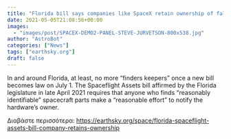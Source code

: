 ```yaml
---
title: "Florida bill says companies like SpaceX retain ownership of fallen hardware"
date: 2021-05-05T21:08:56+00:00
images:
  - "images/post/SPACEX-DEMO2-PANEL-STEVE-JURVETSON-800x538.jpg"
author: "AstroBot"
categories: ["News"]
tags: ["earthsky.org"]
draft: false
---
```


In and around Florida, at least, no more “finders keepers” once a new bill becomes law on July 1. The Spaceflight Assets bill affirmed by the Florida legislature in late April 2021 requires that anyone who finds “reasonably identifiable” spacecraft parts make a “reasonable effort” to notify the hardware’s owner.

Διαβάστε περισσότερα: https://earthsky.org/space/florida-spaceflight-assets-bill-company-retains-ownership
